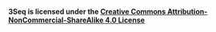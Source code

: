 **3Seq is licensed under the [Creative Commons Attribution-NonCommercial-ShareAlike 4.0 License](https://creativecommons.org/licenses/by-nc-sa/4.0/)**